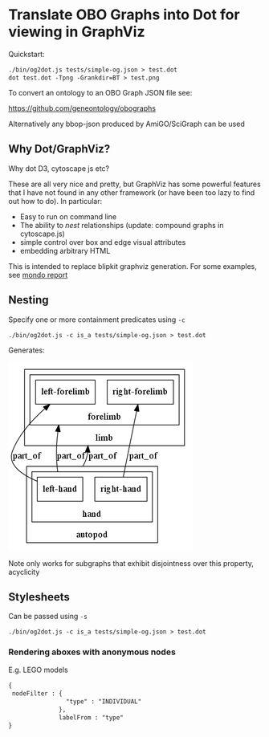 # Translate OBO Graphs into Dot for viewing in GraphViz

Quickstart:

```
./bin/og2dot.js tests/simple-og.json > test.dot
dot test.dot -Tpng -Grankdir=BT > test.png
```

To convert an ontology to an OBO Graph JSON file see:

https://github.com/geneontology/obographs

Alternatively any bbop-json produced by AmiGO/SciGraph can be used

## Why Dot/GraphViz?

Why dot D3, cytoscape js etc?

These are all very nice and pretty, but GraphViz has some powerful
features that I have not found in any other framework (or have been
too lazy to find out how to do). In particular:

 * Easy to run on command line
 * The ability to _nest_ relationships (update: compound graphs in cytoscape.js)
 * simple control over box and edge visual attributes
 * embedding arbitrary HTML

This is intended to replace blipkit graphviz generation. For some
examples, see [mondo report](https://github.com/monarch-initiative/monarch-disease-ontology/blob/master/reports/genes/ABCC9.md)

## Nesting

Specify one or more containment predicates using `-c`

```
./bin/og2dot.js -c is_a tests/simple-og.json > test.dot
```

Generates:

![img](examples/nested-example.png)

Note only works for subgraphs that exhibit disjointness over this property, acyclicity

## Stylesheets

Can be passed using `-s`

```
./bin/og2dot.js -c is_a tests/simple-og.json > test.dot
```

### Rendering aboxes with anonymous nodes

E.g. LEGO models

```
{
 nodeFilter : {
                "type" : "INDIVIDUAL"
              },
              labelFrom : "type"
}
```
